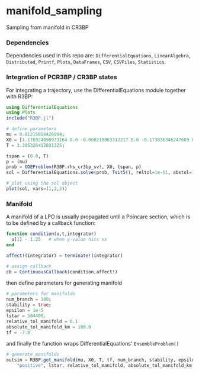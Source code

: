 # manifold_sampling
Sampling from manifold in CR3BP

### Dependencies
Dependencies used in this repo are: `DifferentialEquations`, `LinearAlgebra`, `Distributed`, `Printf`, `Plots`, `DataFrames`, `CSV`, `CSVFiles`, `Statistics`. 


### Integration of PCR3BP / CR3BP states
For integrating a trajectory, use the DifferentialEquations module together with R3BP: 

```julia
using DifferentialEquations
using Plots
include("R3BP.jl")

# define parameters
mu = 0.01215058426994;
X0 = [1.176924090973164 0.0 -0.060210863312217 0.0 -0.173836346247689 0.0];
T = 3.385326412831325;

tspan = (0.0, T)
p = (mu)
prob = ODEProblem(R3BP.rhs_cr3bp_sv!, X0, tspan, p)
sol = DifferentialEquations.solve(prob, Tsit5(), reltol=1e-11, abstol=1e-11)

# plot using the sol object
plot(sol, vars=(1,2,3))
```

### Manifold
A manifold of a LPO is usually propagated until a Poincare section, which is to be defined by a callback function:
```julia
function condition(u,t,integrator)
  u[1] - 1.25   # when y-value hits xx
end

affect!(integrator) = terminate!(integrator)

# assign callback
cb = ContinuousCallback(condition,affect!)
```
then define parameters for generating manifold
```julia
# parameters for manifolds
num_branch = 100;
stability = true;
epsilon = 1e-5
lstar = 384400.
relative_tol_manifold = 0.1
absolute_tol_manifold_km = 100.0
tf = -7.0
```
and finally the function wraps DifferentialEquations' `EnsembleProblem()`
```julia
# generate manifolds
outsim = R3BP.get_manifold(mu, X0, T, tf, num_branch, stability, epsilon, cb, 
    "positive", lstar, relative_tol_manifold, absolute_tol_manifold_km, 1e-11, 1e-11, Tsit5())
```


